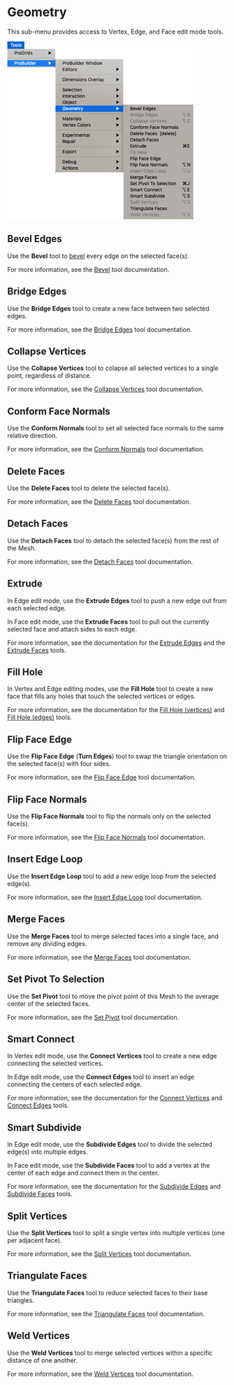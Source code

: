 # Geometry

This sub-menu provides access to Vertex, Edge, and Face edit mode tools.

![Tools > ProBuilder > Geometry menu](images/menu-geometry.png)

## Bevel Edges

Use the **Bevel** tool to [bevel](Edge_Bevel.md) every edge on the selected face(s).

For more information, see the [Bevel](Face_Bevel.md) tool documentation.

## Bridge Edges

Use the **Bridge Edges** tool to create a new face between two selected edges. 

For more information, see the [Bridge Edges](Edge_Bridge.md) tool documentation.

## Collapse Vertices

Use the **Collapse Vertices** tool to colapse all selected vertices to a single point, regardless of distance. 

For more information, see the [Collapse Vertices](Vert_Collapse.md) tool documentation.

## Conform Face Normals

Use the **Conform Normals** tool to set all selected face normals to the same relative direction. 

For more information, see the [Conform Normals](Face_ConformNormals.md) tool documentation.

## Delete Faces

Use the **Delete Faces** tool to delete the selected face(s).

For more information, see the [Delete Faces](Face_Delete.md) tool documentation.

## Detach Faces

Use the **Detach Faces** tool to detach the selected face(s) from the rest of the Mesh.

For more information, see the [Detach Faces](Face_Detach.md) tool documentation.

## Extrude

In Edge edit mode, use the **Extrude Edges** tool to push a new edge out from each selected edge.

In Face edit mode, use the **Extrude Faces** tool to pull out the currently selected face and attach sides to each edge.

For more information, see the documentation for the [Extrude Edges](Edge_Extrude.md) and the [Extrude Faces](Face_Extrude.md) tools.

## Fill Hole

In Vertex and Edge editing modes, use the **Fill Hole** tool to create a new face that fills any holes that touch the selected vertices or edges.

For more information, see the documentation for the [Fill Hole (vertices)](Vert_FillHole.md) and [Fill Hole (edges)](Edge_FillHole.md) tools.

## Flip Face Edge

Use the **Flip Face Edge** (**Turn Edges**) tool to swap the triangle orientation on the selected face(s) with four sides.

For more information, see the [Flip Face Edge](Face_FlipTri.md) tool documentation.

## Flip Face Normals

Use the **Flip Face Normals** tool to flip the normals only on the selected face(s).

For more information, see the [Flip Face Normals](Face_FlipNormals.md) tool documentation.

## Insert Edge Loop

Use the **Insert Edge Loop** tool to add a new edge loop from the selected edge(s). 

For more information, see the [Insert Edge Loop](Edge_InsertLoop.md) tool documentation.

## Merge Faces

Use the **Merge Faces** tool to merge selected faces into a single face, and remove any dividing edges.

For more information, see the [Merge Faces](Face_Merge.md) tool documentation.

## Set Pivot To Selection

Use the **Set Pivot** tool to move the pivot point of this Mesh to the average center of the selected faces.

For more information, see the [Set Pivot](Face_SetPivot.md) tool documentation.

## Smart Connect

In Vertex edit mode, use the **Connect Vertices** tool to create a new edge connecting the selected vertices.

In Edge edit mode, use the **Connect Edges** tool to insert an edge connecting the centers of each selected edge.

For more information, see the documentation for the [Connect Vertices](Vert_Connect.md) and [Connect Edges](Edge_Connect.md) tools.

## Smart Subdivide

In Edge edit mode, use the **Subdivide Edges** tool to divide the selected edge(s) into multiple edges. 

In Face edit mode, use the **Subdivide Faces** tool to add a vertex at the center of each edge and connect them in the center.

For more information, see the documentation for the [Subdivide Edges](Edge_Subdivide.md) and [Subdivide Faces](Face_Subdivide.md) tools.

## Split Vertices

Use the **Split Vertices** tool to split a single vertex into multiple vertices (one per adjacent face).

For more information, see the [Split Vertices](Vert_Split.md) tool documentation.

## Triangulate Faces

Use the **Triangulate Faces** tool to reduce selected faces to their base triangles.

For more information, see the [Triangulate Faces](Face_Triangulate.md) tool documentation.

## Weld Vertices

Use the **Weld Vertices** tool to merge selected vertices within a specific distance of one another.

For more information, see the [Weld Vertices](Vert_Weld.md) tool documentation.

